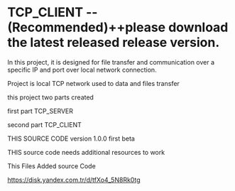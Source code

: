 # TCP_CLIENT --(Recommended)++please download the latest released release version.

In this project, it is designed for file transfer and communication over a specific IP and port over local network connection.

Project is local TCP network used to data and files transfer

this project two parts created

first part TCP_SERVER

second part TCP_CLIENT

THIS SOURCE CODE version 1.0.0 first beta 

THIS source code needs additional resources to work 

This Files Added source Code

https://disk.yandex.com.tr/d/tfXo4_5N8Rk0tg


